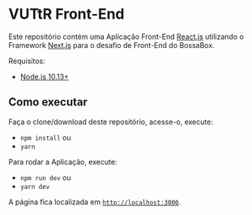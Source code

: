 # VUTtR Front-End

Este repositório contém uma Aplicação Front-End [React.js](https://reactjs.org/) utilizando o Framework [Next.js](https://nextjs.org/) para o desafio de Front-End do BossaBox.

Requisitos:
* [Node.js 10.13+](https://nodejs.org/)

## Como executar
Faça o clone/download deste repositório, acesse-o, execute:
* `npm install` ou
* `yarn`

Para rodar a Aplicação, execute:
* `npm run dev` ou
* `yarn dev`

A página fica localizada em [`http://localhost:3000`](http://localhost:3000).